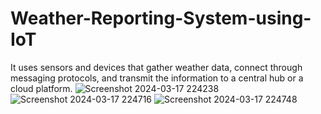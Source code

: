 # Weather-Reporting-System-using-IoT
It uses sensors and devices that gather weather data, connect through messaging protocols, and transmit the information to a central hub or a cloud platform.
![Screenshot 2024-03-17 224238](https://github.com/saicharan488/Weather-Reporting-System-using-IoT/assets/139876502/ae61ea48-44ac-4c58-965f-1a5440c9de41)
![Screenshot 2024-03-17 224716](https://github.com/saicharan488/Weather-Reporting-System-using-IoT/assets/139876502/7c7955f2-345a-4d85-bd79-7cde4c5a40d9)
![Screenshot 2024-03-17 224748](https://github.com/saicharan488/Weather-Reporting-System-using-IoT/assets/139876502/28c47cab-2add-4712-99f1-5dc42d02e9dc)
